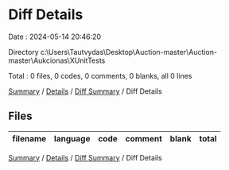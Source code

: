 # Diff Details

Date : 2024-05-14 20:46:20

Directory c:\\Users\\Tautvydas\\Desktop\\Auction-master\\Auction-master\\Aukcionas\\XUnitTests

Total : 0 files,  0 codes, 0 comments, 0 blanks, all 0 lines

[Summary](results.md) / [Details](details.md) / [Diff Summary](diff.md) / Diff Details

## Files
| filename | language | code | comment | blank | total |
| :--- | :--- | ---: | ---: | ---: | ---: |

[Summary](results.md) / [Details](details.md) / [Diff Summary](diff.md) / Diff Details